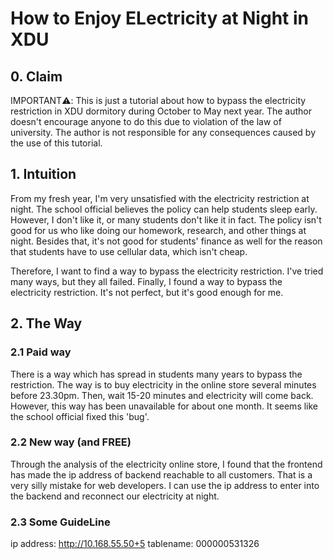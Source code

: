 # How to Enjoy ELectricity at Night in XDU

## 0. Claim
IMPORTANT⚠️: This is just a tutorial about how to bypass the electricity restriction in XDU dormitory during October to May next year. The author doesn't encourage anyone to do this due to violation of the law of university. The author is not responsible for any consequences caused by the use of this tutorial.

## 1. Intuition
From my fresh year, I'm very unsatisfied with the electricity restriction at night. The school official believes the policy can help students sleep early. However, I don't like it, or many students don't like it in fact. The policy isn't good for us who like doing our homework, research, and other things at night. Besides that, it's not good for students' finance as well for the reason that students have to use cellular data, which isn't cheap.

Therefore, I want to find a way to bypass the electricity restriction. I've tried many ways, but they all failed. Finally, I found a way to bypass the electricity restriction. It's not perfect, but it's good enough for me.

## 2. The Way

### 2.1 Paid way
There is a way which has spread in students many years to bypass the restriction. The way is to buy electricity in the online store several minutes before 23.30pm. Then, wait 15-20 minutes and electricity will come back. However, this way has been unavailable for about one month. It seems like the school official fixed this 'bug'.

### 2.2 New way (and FREE)
Through the analysis of the electricity online store, I found that the frontend has made the ip address of backend reachable to all customers. That is a very silly mistake for web developers. I can use the ip address to enter into the backend and reconnect our electricity at night.

### 2.3 Some GuideLine
ip address: http://10.168.55.50+5
tablename: 000000531326